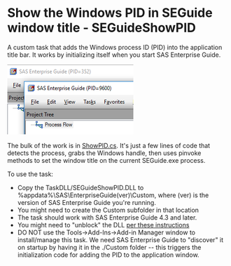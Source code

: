# Show the Windows PID in SEGuide window title - SEGuideShowPID
A custom task that adds the Windows process ID (PID) into the application title bar.  It works by initializing itself when you start SAS Enterprise Guide.

![Screenshot of the task](https://github.com/cjdinger/SEGuideShowPID/blob/master/pids_example.png?raw=true "Task in action")

The bulk of the work is in [ShowPID.cs](https://github.com/cjdinger/SEGuideShowPID/blob/master/ShowPID.cs).  It's just a few lines of code that detects the process, grabs the Windows handle, then uses pinvoke methods to set the window title on the current SEGuide.exe process.

To use the task:
 - Copy the TaskDLL/SEGuideShowPID.DLL to %appdata%\SAS\EnterpriseGuide\(ver)\Custom, where (ver) is the version of SAS Enterprise Guide you're running.
 - You might need to create the Custom subfolder in that location
 - The task should work with SAS Enterprise Guide 4.3 and later.
 - You might need to "unblock" the DLL [per these instructions](http://blogs.sas.com/content/sasdummy/2013/05/19/unblocking-custom-task-dlls/)
 - DO NOT use the Tools->Add-Ins->Add-in Manager window to install/manage this task.  We need SAS Enterprise Guide to "discover" it on startup by having it in the ./Custom folder -- this triggers the initialization code for adding the PID to the application window.
 


